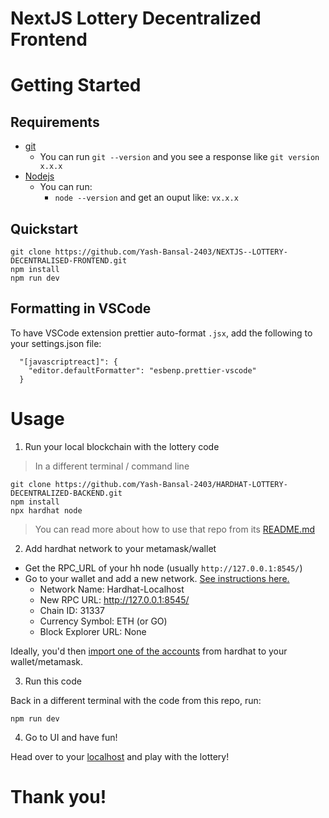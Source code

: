 # NextJS Lottery Decentralized Frontend

# Getting Started

## Requirements

-   [git](https://git-scm.com/book/en/v2/Getting-Started-Installing-Git)
    -   You can run `git --version` and you see a response like `git version x.x.x`
-   [Nodejs](https://nodejs.org/en/)
    -   You can run:
        -   `node --version` and get an ouput like: `vx.x.x`

## Quickstart

```
git clone https://github.com/Yash-Bansal-2403/NEXTJS--LOTTERY-DECENTRALISED-FRONTEND.git
npm install
npm run dev
```

## Formatting in VSCode

To have VSCode extension prettier auto-format `.jsx`, add the following to your settings.json file:

```
  "[javascriptreact]": {
    "editor.defaultFormatter": "esbenp.prettier-vscode"
  }
```

# Usage

1. Run your local blockchain with the lottery code

> In a different terminal / command line

```
git clone https://github.com/Yash-Bansal-2403/HARDHAT-LOTTERY-DECENTRALIZED-BACKEND.git
npm install
npx hardhat node
```

> You can read more about how to use that repo from its [README.md](https://github.com/Yash-Bansal-2403/HARDHAT-LOTTERY-DECENTRALIZED-BACKEND/blob/main/README.md)

2. Add hardhat network to your metamask/wallet

-   Get the RPC_URL of your hh node (usually `http://127.0.0.1:8545/`)
-   Go to your wallet and add a new network. [See instructions here.](https://metamask.zendesk.com/hc/en-us/articles/360043227612-How-to-add-a-custom-network-RPC)
    -   Network Name: Hardhat-Localhost
    -   New RPC URL: http://127.0.0.1:8545/
    -   Chain ID: 31337
    -   Currency Symbol: ETH (or GO)
    -   Block Explorer URL: None

Ideally, you'd then [import one of the accounts](https://metamask.zendesk.com/hc/en-us/articles/360015489331-How-to-import-an-Account) from hardhat to your wallet/metamask.

3. Run this code

Back in a different terminal with the code from this repo, run:

```
npm run dev
```

4. Go to UI and have fun!

Head over to your [localhost](http://localhost:3000) and play with the lottery!

# Thank you!
